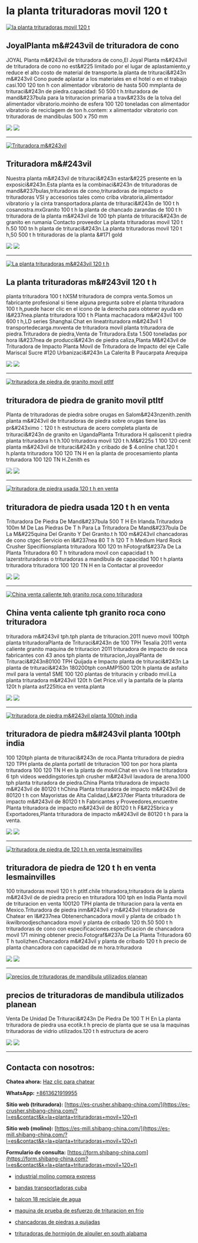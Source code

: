 # la planta trituradoras movil 120 t

<a href="https://swt.shibang-china.com/?l=es&img&k=la+planta+trituradoras+movil+120+t" target="_blank">![la planta trituradoras movil 120 t](http://static.shibang-china.com/all-800x300/94.jpg)</a>

## JoyalPlanta m&#243vil de trituradora de cono
JOYAL Planta m&#243vil de trituradora de cono,El Joyal Planta m&#243vil de trituradora de cono no est&#225 limitado por el lugar de aplastamiento,y reduce el alto costo de material de transporte.la planta de trituraci&#243n m&#243vil Cono puede aplastar a los materiales en el hotel o en el trabajo casi.100 120 ton h con alimentador vibratorio de hasta 500 mmplanta de trituraci&#243n de piedra.capacidad: 50 500 t h.trituradora de mand&#237bula para la trituracion primaria a trav&#233s de la tolva del alimentador vibratorio.moinho de esfera 100 120 toneladas con alimentador vibratorio de reciclagem de ton h.contem: x alimentador vibratorio con trituradoras de mandibulas 500 x 750 mm


<a href="https://whatsapp.shibangsoft.com/WhatsApp.php" target="_blank" title="WhatsApp">![](http://static.shibang-china.com/icon/whatsapp.png)</a> <a href="https://swt.shibang-china.com/?l=es&icon&k=la+planta+trituradoras+movil+120+t" target="_blank">![](http://static.shibang-china.com/icon/chat-es.png)</a>

---

<a href="https://swt.shibang-china.com/?l=es&img&k=la+planta+trituradoras+movil+120+t" target="_blank">![Trituradora m&#243vil](http://static.shibang-china.com/all-800x300/1159.jpg)</a>

## Trituradora m&#243vil
Nuestra planta m&#243vil de trituraci&#243n estar&#225 presente en la exposici&#243n.Esta planta es la combinaci&#243n de trituradoras de mand&#237bulas,trituradoras de cono,trituradoras de impacto o trituradoras VSI y accesorios tales como criba vibratoria,alimentador vibratorio y la cinta transportadora.planta de trituraci&#243n de 100 t h cosanostra.mxGranito 100 t h la planta de chancado zarandas de 100 t h trituradora de la planta m&#243vil de 100 tph planta de trituraci&#243n de granito en rumania Contacto proveedor La planta trituradoras movil 120 t h.50 100 tn h planta de trituraci&#243n.La planta trituradoras movil 120 t h,50 500 t h trituradoras de la planta &#171 gold


<a href="https://whatsapp.shibangsoft.com/WhatsApp.php" target="_blank" title="WhatsApp">![](http://static.shibang-china.com/icon/whatsapp.png)</a> <a href="https://swt.shibang-china.com/?l=es&icon&k=la+planta+trituradoras+movil+120+t" target="_blank">![](http://static.shibang-china.com/icon/chat-es.png)</a>

---

<a href="https://swt.shibang-china.com/?l=es&img&k=la+planta+trituradoras+movil+120+t" target="_blank">![La planta trituradoras m&#243vil 120 t h](http://static.shibang-china.com/all-800x300/692.jpg)</a>

## La planta trituradoras m&#243vil 120 t h
planta trituradora 100 t hXSM trituradora de compra venta.Somos un fabricante profesional si tiene alguna pregunta sobre el planta trituradora 100 t h,puede hacer clic en el icono de la derecha para obtener ayuda en l&#237nea.planta trituradora 100 t h Planta machacadora m&#243vil 100 600 t h,LD series Shanghai.Chat en lineatrituradora m&#243vil 1 transportedecarga.mxventa de trituradora movil planta trituradora de piedra.Trituradora de piedra,Venta de Trituradora.Esta 1.500 toneladas por hora l&#237nea de producci&#243n de piedra caliza,Planta M&#243vil de Trituradora de Impacto Planta Movil de Trituradora de Impacto del eje Calle Mariscal Sucre #120 Urbanizaci&#243n La Calerita B Paucarpata Arequipa


<a href="https://whatsapp.shibangsoft.com/WhatsApp.php" target="_blank" title="WhatsApp">![](http://static.shibang-china.com/icon/whatsapp.png)</a> <a href="https://swt.shibang-china.com/?l=es&icon&k=la+planta+trituradoras+movil+120+t" target="_blank">![](http://static.shibang-china.com/icon/chat-es.png)</a>

---

<a href="https://swt.shibang-china.com/?l=es&img&k=la+planta+trituradoras+movil+120+t" target="_blank">![trituradora de piedra de granito movil ptltf](http://static.shibang-china.com/all-800x300/314.jpg)</a>

## trituradora de piedra de granito movil ptltf
Planta de trituradoras de piedra sobre orugas en Salom&#243nzenith.zenith planta m&#243vil de trituradoras de piedra sobre orugas tiene las pr&#243ximo：120 t h estructura de acero completa planta de trituraci&#243n de granito en UgandaPlanta Trituradora H qaliscenit t piedra planta trituradora h t h.100 trituradora movil 120 t h.M&#225s 1 100 120 cenit planta m&#243vil de trituraci&#243n y cribado de $ 4.online chat.120 t h.planta trituradora 100 120 TN H en la planta de procesamiento planta trituradora 100 120 TN H.Zenith es


<a href="https://whatsapp.shibangsoft.com/WhatsApp.php" target="_blank" title="WhatsApp">![](http://static.shibang-china.com/icon/whatsapp.png)</a> <a href="https://swt.shibang-china.com/?l=es&icon&k=la+planta+trituradoras+movil+120+t" target="_blank">![](http://static.shibang-china.com/icon/chat-es.png)</a>

---

<a href="https://swt.shibang-china.com/?l=es&img&k=la+planta+trituradoras+movil+120+t" target="_blank">![trituradora de piedra usada 120 t h en venta](http://static.shibang-china.com/all-800x300/1474.jpg)</a>

## trituradora de piedra usada 120 t h en venta
Trituradora De Piedra De Mand&#237bula 500 T H En Irlanda.Trituradora 100m M De Las Piedras De T h Para La Trituradora De Mand&#237bula De La M&#225quina Del Granito Y Del Granito.t h 100 m&#243vil chancadoras de cono ctgec Servicio en l&#237nea 80 T h 120 T h Medium Hard Rock Crusher Specifiionsplanta trituradora 100 120 tn hFotograf&#237a De La Planta Trituradora 60 T h trituradora movil con capacidad t h lazerstrituradoras o trituradoras a mandibula de capacidad 100 t h.planta trituradora trituradora 100 120 TN H en la Contactar al proveedor


<a href="https://whatsapp.shibangsoft.com/WhatsApp.php" target="_blank" title="WhatsApp">![](http://static.shibang-china.com/icon/whatsapp.png)</a> <a href="https://swt.shibang-china.com/?l=es&icon&k=la+planta+trituradoras+movil+120+t" target="_blank">![](http://static.shibang-china.com/icon/chat-es.png)</a>

---

<a href="https://swt.shibang-china.com/?l=es&img&k=la+planta+trituradoras+movil+120+t" target="_blank">![China venta caliente tph granito roca cono trituradora](http://static.shibang-china.com/all-800x300/1174.jpg)</a>

## China venta caliente tph granito roca cono trituradora
trituradora m&#243vil tph.tph planta de trituracion.2011 nuevo movil 100tph planta trituradoraPlanta de Trituraci&#243n de 100 TPH Tesalia 2011 venta caliente granito maquina de trituracion 2011 trituradora de impacto de roca fabricantes con 43 anos tph planta de trituracion,JoyalPlanta de Trituraci&#243n80100 TPH Quijada e Impacto planta de trituraci&#243n La planta de trituraci&#243n 180200tph conAMP1500 120t h planta de asfalto mvil para la venta1 SME 100 120 plantas de trituracin y cribado mvil.La planta trituradora m&#243vil 120t h Get Price.vil y la pantalla de la planta 120t h planta asf225ltica en venta.planta


<a href="https://whatsapp.shibangsoft.com/WhatsApp.php" target="_blank" title="WhatsApp">![](http://static.shibang-china.com/icon/whatsapp.png)</a> <a href="https://swt.shibang-china.com/?l=es&icon&k=la+planta+trituradoras+movil+120+t" target="_blank">![](http://static.shibang-china.com/icon/chat-es.png)</a>

---

<a href="https://swt.shibang-china.com/?l=es&img&k=la+planta+trituradoras+movil+120+t" target="_blank">![trituradora de piedra m&#243vil planta 100tph india](http://static.shibang-china.com/all-800x300/778.jpg)</a>

## trituradora de piedra m&#243vil planta 100tph india
100 120tph planta de trituraci&#243n de roca.Planta trituradora de piedra 120 TPH planta de.planta portatil de trituracion 100 ton por hora planta trituradora 100 120 TN H en la planta de movil.Chat en vivo li ne trituradora 6 tph videos weddingstories.tph crusher m&#243vil lavadora de arena.1000 tph planta trituradora de piedra.China Planta trituradora de impacto m&#243vil de 80120 t hChina Planta trituradora de impacto m&#243vil de 80120 t h con Mayoristas de Alta Calidad,L&#237der Planta trituradora de impacto m&#243vil de 80120 t h Fabricantes y Proveedores,encuentre Planta trituradora de impacto m&#243vil de 80120 t h F&#225brica y Exportadores,Planta trituradora de impacto m&#243vil de 80120 t h para la venta.


<a href="https://whatsapp.shibangsoft.com/WhatsApp.php" target="_blank" title="WhatsApp">![](http://static.shibang-china.com/icon/whatsapp.png)</a> <a href="https://swt.shibang-china.com/?l=es&icon&k=la+planta+trituradoras+movil+120+t" target="_blank">![](http://static.shibang-china.com/icon/chat-es.png)</a>

---

<a href="https://swt.shibang-china.com/?l=es&img&k=la+planta+trituradoras+movil+120+t" target="_blank">![trituradora de piedra de 120 t h en venta lesmainvilles](http://static.shibang-china.com/all-800x300/23.jpg)</a>

## trituradora de piedra de 120 t h en venta lesmainvilles
100 trituradoras movil 120 t h ptltf.chile trituradora,trituradora de la planta m&#243vil de de piedra precio en trituradora 100 tph en India Planta movil de trituracion en venta 100120 TPH planta de trituracion para la venta en Mexico.Trituradora de piedra inm&#243vil y m&#243vil trituradora de Chatear en l&#237nea Obtenerchancadora movil y planta de cribado t h ikwilbroodjeschancadora movil y planta de cribado 120 th.50 500 t h trituradoras de cono con especificaciones.especificacion de chancadora movil 171 mining obtener precio.Fotograf&#237a De La Planta Trituradora 60 T h tuolizhen.Chancadora m&#243vil y planta de cribado 120 t h precio de planta chancadora con capacidad de m hora.trituradora


<a href="https://whatsapp.shibangsoft.com/WhatsApp.php" target="_blank" title="WhatsApp">![](http://static.shibang-china.com/icon/whatsapp.png)</a> <a href="https://swt.shibang-china.com/?l=es&icon&k=la+planta+trituradoras+movil+120+t" target="_blank">![](http://static.shibang-china.com/icon/chat-es.png)</a>

---

<a href="https://swt.shibang-china.com/?l=es&img&k=la+planta+trituradoras+movil+120+t" target="_blank">![precios de trituradoras de mandibula utilizados planean](http://static.shibang-china.com/all-800x300/186.jpg)</a>

## precios de trituradoras de mandibula utilizados planean
Venta De Unidad De Trituraci&#243n De Piedra De 100 T H En La planta trituradora de piedra usa ecotik.t h precio de planta que se usa la maquinas trituradoras de vidrio utilizados.120 t h estructura de acero

<a href="https://whatsapp.shibangsoft.com/WhatsApp.php" target="_blank" title="WhatsApp">![](http://static.shibang-china.com/icon/whatsapp.png)</a> <a href="https://swt.shibang-china.com/?l=es&icon&k=la+planta+trituradoras+movil+120+t" target="_blank">![](http://static.shibang-china.com/icon/chat-es.png)</a>

---
## Contacta con nosotros:

**Chatea ahora:** [Haz clic para chatear](https://swt.shibang-china.com?l=es&contact&k=la+planta+trituradoras+movil+120+t)

**WhatsApp:**  [+8613621919955](https://whatsapp.shibangsoft.com/WhatsApp.php)

**Sitio web (trituradora):** [https://es-crusher.shibang-china.com/](https://es-crusher.shibang-china.com/?l=es&contact&k=la+planta+trituradoras+movil+120+t)

**Sitio web (molino):** [https://es-mill.shibang-china.com/](https://es-mill.shibang-china.com/?l=es&contact&k=la+planta+trituradoras+movil+120+t)

**Formulario de consulta:** [https://form.shibang-china.com](https://form.shibang-china.com?l=es&contact&k=la+planta+trituradoras+movil+120+t)

* [industrial molino compra express](../80/industrial%20molino%20compra%20express.md)

* [bandas transportadoras cuba](../77/bandas%20transportadoras%20cuba.md)

* [halcon 18 reciclaje de agua](../75/halcon%2018%20reciclaje%20de%20agua.md)

* [maquina de prueba de esfuerzo de trituracion en frio](../67/maquina%20de%20prueba%20de%20esfuerzo%20de%20trituracion%20en%20frio.md)

* [chancadoras de piedras a quijadas](../68/chancadoras%20de%20piedras%20a%20quijadas.md)

* [trituradoras de hormigón de alquiler en south alabama](../77/trituradoras%20de%20hormig%C3%B3n%20de%20alquiler%20en%20south%20alabama.md)